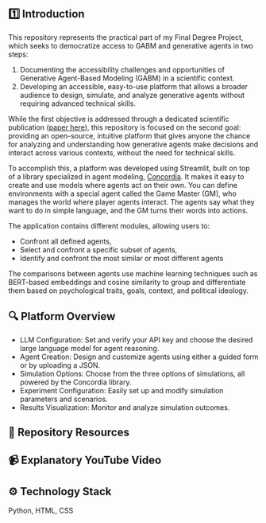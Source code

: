 ## 1️⃣ Introduction
This repository represents the practical part of my Final Degree Project, which seeks to democratize access to GABM and generative agents in two steps:
1. Documenting the accessibility challenges and opportunities of Generative Agent-Based Modeling (GABM) in a scientific context.
2. Developing an accessible, easy-to-use platform that allows a broader audience to design, simulate, and analyze generative agents without requiring advanced technical skills.

While the first objective is addressed through a dedicated scientific publication ([paper here](https://arxiv.org/abs/2411.07038)), this repository is focused on the second goal: providing an open-source, intuitive platform that gives anyone the chance for analyzing and understanding how generative agents make decisions and interact across various contexts, without the need for technical skills.

To accomplish this, a platform was developed using Streamlit, built on top of a library specialized in agent modeling, [Concordia](https://github.com/google-deepmind/concordia). It makes it easy to create and use models where agents act on their own. You can define environments with a special agent called the Game Master (GM), who manages the world where player agents interact. The agents say what they want to do in simple language, and the GM turns their words into actions.

The application contains different modules, allowing users to:
- Confront all defined agents, 
- Select and confront a specific subset of agents, 
- Identify and confront the most similar or most different agents

The comparisons between agents use machine learning techniques such as BERT-based embeddings and cosine similarity to group and differentiate them based on psychological traits, goals, context, and political ideology.

## 🔍 Platform Overview
- LLM Configuration: Set and verify your API key and choose the desired large language model for agent reasoning.
- Agent Creation: Design and customize agents using either a guided form or by uploading a JSON.
- Simulation Options: Choose from the three options of simulations, all powered by the Concordia library.
- Experiment Configuration: Easily set up and modify simulation parameters and scenarios.
- Results Visualization: Monitor and analyze simulation outcomes.

## 📂 Repository Resources
<!-- To help navigate the repository, there are several .md files in the repository, explaining:
- [How does the memory of agents work?](https://github.com/alexgaarciia/ConcordiaSims/blob/main/docs/agents.md): EXPLAIN
- [How to use Concordia with a local LLM?](https://github.com/alexgaarciia/ConcordiaSims/blob/main/docs/local_concordia.md): EXPLAIN
Project Structure: Overview of how the repository is organized and what each folder/file does. -->

## 📹 Explanatory YouTube Video

## ⚙️ Technology Stack
Python, HTML, CSS
